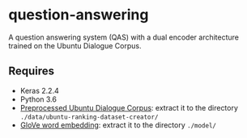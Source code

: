 # question-answering

A question answering system (QAS) with a dual encoder architecture trained on the Ubuntu Dialogue Corpus.

## Requires
  * Keras 2.2.4
  * Python 3.6
  * [Preprocessed Ubuntu Dialogue Corpus](https://drive.google.com/file/d/1VjVzY0MqKj0b-q_KXnaHC49qCw3iDqEY/view): extract it to the directory `./data/ubuntu-ranking-dataset-creator/`
  * [GloVe word embedding](https://nlp.stanford.edu/projects/glove/): extract it to the directory `./model/`
